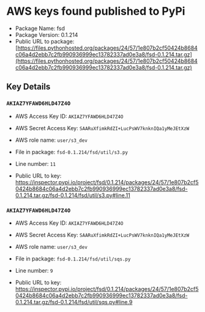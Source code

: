 # AWS keys found published to PyPi

* Package Name: fsd
* Package Version: 0.1.214
* Public URL to package: [https://files.pythonhosted.org/packages/24/57/1e807b2cf50424b8684c06a4d2ebb7c2fb990936999ec13782337ad0e3a8/fsd-0.1.214.tar.gz](https://files.pythonhosted.org/packages/24/57/1e807b2cf50424b8684c06a4d2ebb7c2fb990936999ec13782337ad0e3a8/fsd-0.1.214.tar.gz)

## Key Details

### `AKIAZ7YFAWD6HLD47Z4O`

* AWS Access Key ID: `AKIAZ7YFAWD6HLD47Z4O`
* AWS Secret Access Key: `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` 
* AWS role name: `user/s3_dev`
* File in package: `fsd-0.1.214/fsd/util/s3.py`
* Line number: `11`

* Public URL to key: https://inspector.pypi.io/project/fsd/0.1.214/packages/24/57/1e807b2cf50424b8684c06a4d2ebb7c2fb990936999ec13782337ad0e3a8/fsd-0.1.214.tar.gz/fsd-0.1.214/fsd/util/s3.py#line.11



### `AKIAZ7YFAWD6HLD47Z4O`

* AWS Access Key ID: `AKIAZ7YFAWD6HLD47Z4O`
* AWS Secret Access Key: `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` 
* AWS role name: `user/s3_dev`
* File in package: `fsd-0.1.214/fsd/util/sqs.py`
* Line number: `9`

* Public URL to key: https://inspector.pypi.io/project/fsd/0.1.214/packages/24/57/1e807b2cf50424b8684c06a4d2ebb7c2fb990936999ec13782337ad0e3a8/fsd-0.1.214.tar.gz/fsd-0.1.214/fsd/util/sqs.py#line.9


